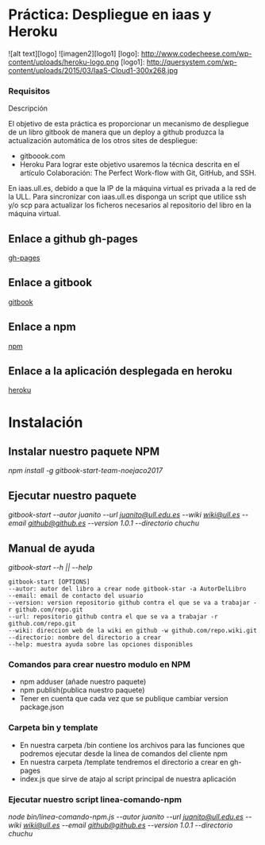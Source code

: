 #
# Práctica: Despliegue en iaas y Heroku


![alt text][logo] ![imagen2][logo1]
[logo]: http://www.codecheese.com/wp-content/uploads/heroku-logo.png
[logo1]: http://quersystem.com/wp-content/uploads/2015/03/IaaS-Cloud1-300x268.jpg
### Requisitos

Descripción

El objetivo de esta práctica es proporcionar un mecanismo de despliegue de un libro gitbook de manera que un deploy a github produzca la actualización automática de los otros sites de despliegue:

* gitboook.com
* Heroku
Para lograr este objetivo usaremos la técnica descrita en el artículo Colaboración: The Perfect Work-flow with Git, GitHub, and SSH.

En iaas.ull.es, debido a que la IP de la máquina virtual es privada a la red de la ULL. Para sincronizar con iaas.ull.es disponga un script que utilice ssh y/o scp para actualizar los ficheros necesarios al repositorio del libro en la máquina virtual.

## Enlace a github gh-pages
[gh-pages](https://ull-esit-sytw-1617.github.io/tareas-iniciales-noejaco2017/)

## Enlace a gitbook
[gitbook](https://alu0100836059.gitbooks.io/apuntessytw/content/)

## Enlace a npm
[npm](https://www.npmjs.com/package/gitbook-start-team-noejaco2017)

## Enlace a la aplicación desplegada en heroku
[heroku](https://herokuiaass.herokuapp.com/)



# Instalación

## Instalar nuestro paquete NPM
_npm install -g gitbook-start-team-noejaco2017_

## Ejecutar nuestro paquete
_gitbook-start --autor juanito --url juanito@ull.edu.es --wiki wiki@ull.es --email github@github.es --version 1.0.1 --directorio chuchu_

## Manual de ayuda
_gitbook-start --h || --help_
````````````````````
gitbook-start [OPTIONS]
--autor: autor del libro a crear node gitbook-star -a AutorDelLibro
--email: email de contacto del usuario
--version: version repositorio github contra el que se va a trabajar -r github.com/repo.git
--url: repositorio github contra el que se va a trabajar -r github.com/repo.git
--wiki: direccion web de la wiki en github -w github.com/repo.wiki.git
--directorio: nombre del directorio a crear
--help: muestra ayuda sobre las opciones disponibles
````````````````````
### Comandos para crear nuestro modulo en NPM

* npm adduser (añade nuestro paquete)
* npm publish(publica nuestro paquete)
* Tener en cuenta que cada vez que se publique cambiar version package.json

### Carpeta bin y template
* En nuestra carpeta /bin contiene los archivos para las funciones que podremos ejecutar desde la linea de comandos del cliente npm
* En nuestra carpeta /template tendremos el directorio a crear en gh-pages
*  index.js que sirve de atajo al script principal de nuestra aplicación

### Ejecutar nuestro script linea-comando-npm
_node bin/linea-comando-npm.js --autor juanito --url juanito@ull.edu.es --wiki wiki@ull.es --email github@github.es --version 1.0.1 --directorio chuchu_
